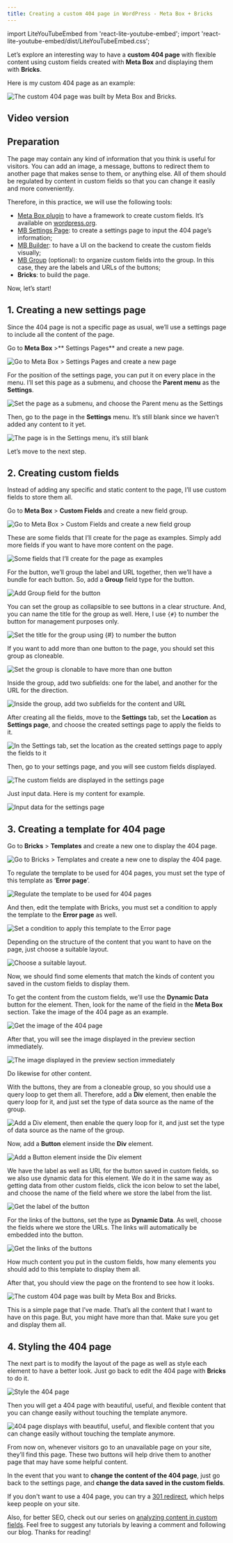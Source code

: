 ```yaml
---
title: Creating a custom 404 page in WordPress - Meta Box + Bricks
---
```


import LiteYouTubeEmbed from 'react-lite-youtube-embed';
import 'react-lite-youtube-embed/dist/LiteYouTubeEmbed.css';

Let’s explore an interesting way to have a **custom 404 page** with flexible content using custom fields created with **Meta Box** and displaying them with **Bricks**.

Here is my custom 404 page as an example:

![The custom 404 page was built by Meta Box and Bricks.](https://imgur.elightup.com/g3Md0DC.png)

## Video version

<LiteYouTubeEmbed id='ssAuHEA7Fc0'/>

## Preparation

The page may contain any kind of information that you think is useful for visitors. You can add an image, a message, buttons to redirect them to another page that makes sense to them, or anything else. All of them should be regulated by content in custom fields so that you can change it easily and more conveniently.

Therefore, in this practice, we will use the following tools:

* [Meta Box plugin](https://wordpress.org/plugins/meta-box/) to have a framework to create custom fields. It’s available on [wordpress.org](https://wordpress.org/plugins/meta-box/).
* [MB Settings Page](https://metabox.io/plugins/mb-settings-page/): to create a settings page to input the 404 page’s information;
* [MB Builder](https://metabox.io/plugins/meta-box-builder/): to have a UI on the backend to create the custom fields visually;
* [MB Group](https://metabox.io/plugins/meta-box-group/) (optional): to organize custom fields into the group. In this case, they are the labels and URLs of the buttons;
* **Bricks**: to build the page.

Now, let’s start!

## 1. Creating a new settings page

Since the 404 page is not a specific page as usual, we’ll use a settings page to include all the content of the page.

Go to **Meta Box** >** Settings Pages** and create a new page.

![Go to Meta Box > Settings Pages and create a new page](https://imgur.elightup.com/W6NcuOW.png)

For the position of the settings page, you can put it on every place in the menu. I’ll set this page as a submenu, and choose the **Parent menu** as the **Settings**.

![Set the page as a submenu, and choose the Parent menu as the Settings](https://imgur.elightup.com/s2BxQly.png)

Then, go to the page in the **Settings** menu. It’s still blank since we haven’t added any content to it yet.

![The page is in the Settings menu, it’s still blank](https://imgur.elightup.com/N7AYCGN.png)

Let’s move to the next step.

## 2. Creating custom fields

Instead of adding any specific and static content to the page, I’ll use custom fields to store them all.

Go to **Meta Box** > **Custom Fields** and create a new field group.

![Go to Meta Box > Custom Fields and create a new field group](https://imgur.elightup.com/VecQFXW.png)

These are some fields that I’ll create for the page as examples. Simply add more fields if you want to have more content on the page.

![Some fields that I’ll create for the page as examples](https://imgur.elightup.com/tO43YEU.png)

For the button, we’ll group the label and URL together, then we’ll have a bundle for each button. So, add a **Group** field type for the button.

![Add Group field for the button](https://imgur.elightup.com/PPuXnGc.png)

You can set the group as collapsible to see buttons in a clear structure. And, you can name the title for the group as well. Here, I use `{#}` to number the button for management purposes only.

![Set the title for the group using {#} to number the button](https://imgur.elightup.com/PGvd6r7.png)

If you want to add more than one button to the page, you should set this group as cloneable.

![Set the group is clonable to have more than one button](https://imgur.elightup.com/MNEjBez.png)

Inside the group, add two subfields: one for the label, and another for the URL for the direction.

![Inside the group, add two subfields for the content and URL](https://imgur.elightup.com/G02Gmhi.png)

After creating all the fields, move to the **Settings** tab, set the **Location** as **Settings page**, and choose the created settings page to apply the fields to it.

![In the Settings tab, set the location as the created settings page to apply the fields to it](https://imgur.elightup.com/OvVLldb.png)

Then, go to your settings page, and you will see custom fields displayed.

![The custom fields are displayed in the settings page](https://imgur.elightup.com/0nlNtHC.png)

Just input data. Here is my content for example.

![Input data for the settings page](https://imgur.elightup.com/Yo6qK5k.png)

## 3. Creating a template for 404 page

Go to **Bricks** > **Templates** and create a new one to display the 404 page.

![Go to Bricks > Templates and create a new one to display the 404 page.](https://imgur.elightup.com/NhAwCZr.png)

To regulate the template to be used for 404 pages, you must set the type of this template as ‘**Error page**’.

![Regulate the template to be used for 404 pages](https://imgur.elightup.com/Xka2xHL.png)

And then, edit the template with Bricks, you must set a condition to apply the template to the **Error page** as well.

![Set a condition to apply this template to the Error page](https://imgur.elightup.com/cDjEY2H.png)

Depending on the structure of the content that you want to have on the page, just choose a suitable layout.

![Choose a suitable layout.](https://imgur.elightup.com/Nm0nSlD.png)

Now, we should find some elements that match the kinds of content you saved in the custom fields to display them.

To get the content from the custom fields, we’ll use the **Dynamic Data** button for the element. Then, look for the name of the field in the **Meta Box** section. Take the image of the 404 page as an example.

![Get the image of the 404 page](https://imgur.elightup.com/IXqApq0.png)

After that, you will see the image displayed in the preview section immediately.

![The image displayed in the preview section immediately](https://imgur.elightup.com/cUZTvnK.png)

Do likewise for other content.

With the buttons, they are from a cloneable group, so you should use a query loop to get them all. Therefore, add a **Div** element, then enable the query loop for it, and just set the type of data source as the name of the group.

![Add a Div element, then enable the query loop for it, and just set the type of data source as the name of the group.](https://imgur.elightup.com/xppP6hc.png)

Now, add a **Button** element inside the **Div** element.

![Add a Button element inside the Div element](https://imgur.elightup.com/IcqpHwy.png)

We have the label as well as URL for the button saved in custom fields, so we also use dynamic data for this element. We do it in the same way as getting data from other custom fields, click the icon below to set the label, and choose the name of the field where we store the label from the list.

![Get the label of the button](https://imgur.elightup.com/Bk86kG0.png)

For the links of the buttons, set the type as **Dynamic Data**. As well, choose the fields where we store the URLs. The links will automatically be embedded into the button.

![Get the links of the buttons](https://imgur.elightup.com/0tXAoLe.png)

How much content you put in the custom fields, how many elements you should add to this template to display them all.

After that, you should view the page on the frontend to see how it looks.

![The custom 404 page was built by Meta Box and Bricks.](https://imgur.elightup.com/r4kTexs.png)

This is a simple page that I’ve made. That’s all the content that I want to have on this page. But, you might have more than that. Make sure you get and display them all.

## 4. Styling the 404 page

The next part is to modify the layout of the page as well as style each element to have a better look. Just go back to edit the 404 page with **Bricks** to do it.

![Style the 404 page](https://imgur.elightup.com/Cq4es5y.png)

Then you will get a 404 page with beautiful, useful, and flexible content that you can change easily without touching the template anymore.

![404 page displays with beautiful, useful, and flexible content that you can change easily without touching the template anymore.](https://imgur.elightup.com/g3Md0DC.png)

From now on, whenever visitors go to an unavailable page on your site, they’ll find this page. These two buttons will help drive them to another page that may have some helpful content.

In the event that you want to **change the content of the 404 page**, just go back to the settings page, and **change the data saved in the custom fields**.

If you don't want to use a 404 page, you can try a [301 redirect](https://gretathemes.com/create-301-redirects-in-wordpress/#benefits-of-301-redirects), which helps keep people on your site.

Also, for better SEO, check out our series on [analyzing content in custom fields](https://metabox.io/series/SEO-analysis/). Feel free to suggest any tutorials by leaving a comment and following our blog. Thanks for reading!
